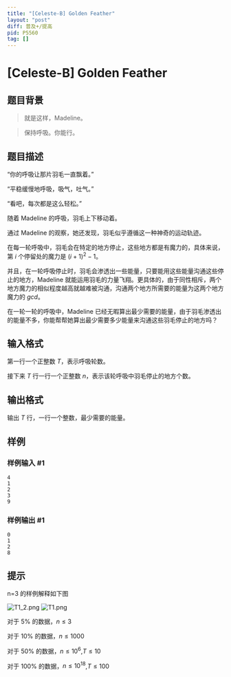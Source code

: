 ```yaml
---
title: "[Celeste-B] Golden Feather"
layout: "post"
diff: 普及+/提高
pid: P5560
tag: []
---
```

# [Celeste-B] Golden Feather
## 题目背景

> 就是这样，Madeline。

> 保持呼吸。你能行。
## 题目描述

“你的呼吸让那片羽毛一直飘着。”

“平稳缓慢地呼吸，吸气，吐气。”

“看吧，每次都是这么轻松。”

随着 Madeline 的呼吸，羽毛上下移动着。

通过 Madeline 的观察，她还发现，羽毛似乎遵循这一种神奇的运动轨迹。

在每一轮呼吸中，羽毛会在特定的地方停止，这些地方都是有魔力的，具体来说，第 $i$ 个停留处的魔力是 $(i+1)^2-1$。

并且，在一轮呼吸停止时，羽毛会渗透出一些能量，只要能用这些能量沟通这些停止的地方，Madeline 就能运用羽毛的力量飞翔。更具体的，由于同性相斥，两个地方魔力的相似程度越高就越难被沟通，沟通两个地方所需要的能量为这两个地方魔力的 $gcd$。

在一轮一轮的呼吸中，Madeline 已经无暇算出最少需要的能量，由于羽毛渗透出的能量不多，你能帮帮她算出最少需要多少能量来沟通这些羽毛停止的地方吗？
## 输入格式

第一行一个正整数 $T$，表示呼吸轮数。

接下来 $T$ 行一行一个正整数 $n$，表示该轮呼吸中羽毛停止的地方个数。
## 输出格式

输出 $T$ 行，一行一个整数，最少需要的能量。
## 样例

### 样例输入 #1
```
4
1
2
3
9

```
### 样例输出 #1
```
0
1
2
8
```
## 提示

n=3 的样例解释如下图

![T1_2.png](https://i.loli.net/2019/09/14/PtflkNCE8b3iKzB.png)
![T1.png](https://i.loli.net/2019/09/14/AIYlMZgonL7thfu.png)

对于 $5\%$ 的数据，$n \leq 3$

对于 $10\%$ 的数据，$n \leq 1000$

对于 $50\%$ 的数据，$n \leq 10^6$,$T \leq 10$

对于 $100\%$ 的数据，$n \leq 10^{18}$,$T \leq 100$
